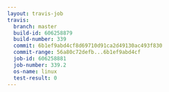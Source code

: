 ```yaml
---
layout: travis-job
travis:
  branch: master
  build-id: 606258879
  build-number: 339
  commit: 6b1ef9abd4cf8d69710d91ca2d49130ac493f830
  commit-range: 56a80c72defb...6b1ef9abd4cf
  job-id: 606258881
  job-number: 339.2
  os-name: linux
  test-result: 0
---
```

